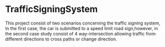 # TrafficSigningSystem
This project consist of two scenarios concerning the traffic signing system, In the first case, the car is submitted to a speed limit road sign,however, in the second case study consist of 4 way-intersection allowing traffic from different directions to cross paths or change direction.
